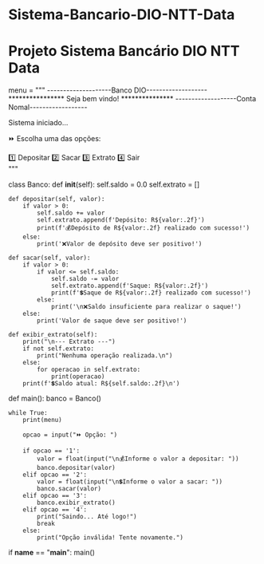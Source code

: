 # Sistema-Bancario-DIO-NTT-Data
# Projeto Sistema Bancário DIO NTT Data

menu = """
--------------------Banco DIO-------------------
**************** Seja bem vindo! ***************
-------------------Conta Nomal------------------

Sistema iniciado...

⏩ Escolha uma das opções:

1️⃣  Depositar
2️⃣  Sacar
3️⃣  Extrato
4️⃣  Sair  
"""

class Banco:
    def __init__(self):
            self.saldo = 0.0
            self.extrato = []

    def depositar(self, valor):
        if valor > 0:
            self.saldo += valor
            self.extrato.append(f'Depósito: R${valor:.2f}')
            print(f'💰Depósito de R${valor:.2f} realizado com sucesso!')
        else:
            print('❌Valor de depósito deve ser positivo!')

    def sacar(self, valor):
        if valor > 0:
            if valor <= self.saldo:
                self.saldo -= valor
                self.extrato.append(f'Saque: R${valor:.2f}')
                print(f'💲Saque de R${valor:.2f} realizado com sucesso!')
            else:
                print('\n❌Saldo insuficiente para realizar o saque!')
        else:
            print('Valor de saque deve ser positivo!')

    def exibir_extrato(self):
        print("\n--- Extrato ---")
        if not self.extrato:
            print("Nenhuma operação realizada.\n")
        else:
            for operacao in self.extrato:
                print(operacao)
        print(f'💲Saldo atual: R${self.saldo:.2f}\n')


def main():
    banco = Banco()
    
    while True:
        print(menu)       
        
        opcao = input("⏩ Opção: ")

        if opcao == '1':
            valor = float(input("\n💰Informe o valor a depositar: "))
            banco.depositar(valor)
        elif opcao == '2':
            valor = float(input("\n💲Informe o valor a sacar: "))
            banco.sacar(valor)
        elif opcao == '3':
            banco.exibir_extrato()
        elif opcao == '4':
            print("Saindo... Até logo!")
            break
        else:
            print("Opção inválida! Tente novamente.")

if __name__ == "__main__":
    main()
